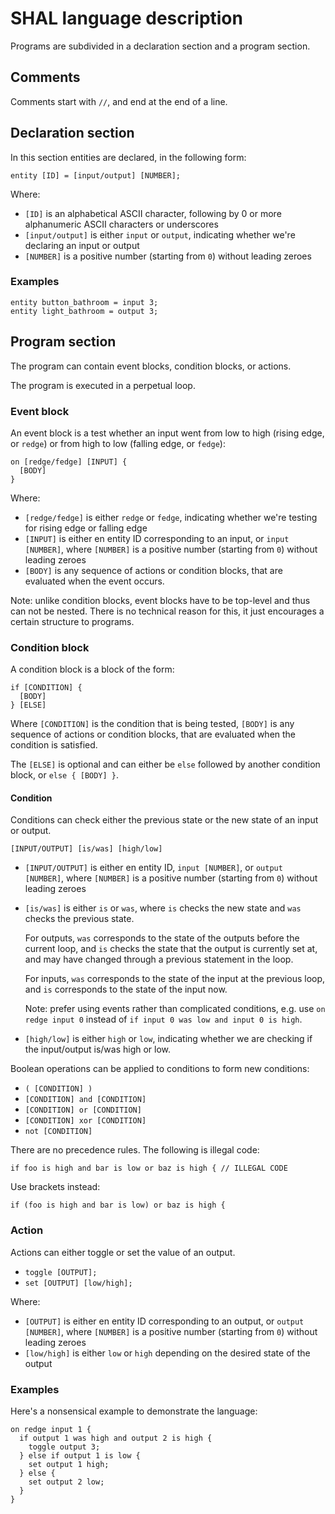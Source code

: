 # SHAL language description

Programs are subdivided in a declaration section and a program section.

## Comments

Comments start with `//`, and end at the end of a line.

## Declaration section

In this section entities are declared, in the following form:

```
entity [ID] = [input/output] [NUMBER];
```

Where:

- `[ID]` is an alphabetical ASCII character, following by 0 or more alphanumeric ASCII characters or underscores
- `[input/output]` is either `input` or `output`, indicating whether we're declaring an input or output
- `[NUMBER]` is a positive number (starting from `0`) without leading zeroes

### Examples

```
entity button_bathroom = input 3;
entity light_bathroom = output 3;
```

## Program section

The program can contain event blocks, condition blocks, or actions.

The program is executed in a perpetual loop.

### Event block

An event block is a test whether an input went from low to high (rising edge, or `redge`)
or from high to low (falling edge, or `fedge`):

```
on [redge/fedge] [INPUT] {
  [BODY]
}
```

Where:

- `[redge/fedge]` is either `redge` or `fedge`, indicating whether we're testing
  for rising edge or falling edge
- `[INPUT]` is either en entity ID corresponding to an input, or `input [NUMBER]`,
  where `[NUMBER]` is a positive number (starting from `0`) without leading zeroes
- `[BODY]` is any sequence of actions or condition blocks, that are evaluated when the
  event occurs.

Note: unlike condition blocks, event blocks have to be top-level and thus can not be nested.
There is no technical reason for this, it just encourages a certain structure to programs.

### Condition block

A condition block is a block of the form:

```
if [CONDITION] {
  [BODY]
} [ELSE]
```

Where `[CONDITION]` is the condition that is being tested,
`[BODY]` is any sequence of actions or condition blocks, that are evaluated when the
condition is satisfied.

The `[ELSE]` is optional and can either be `else` followed by another condition block,
or `else { [BODY] }`.

#### Condition

Conditions can check either the previous state or the new state of an input or output.

```
[INPUT/OUTPUT] [is/was] [high/low]
```

- `[INPUT/OUTPUT]` is either en entity ID, `input [NUMBER]`, or `output [NUMBER]`,
  where `[NUMBER]` is a positive number (starting from `0`) without leading zeroes
- `[is/was]` is either `is` or `was`, where `is` checks the new state and `was` checks
  the previous state.
 
  For outputs, `was` corresponds to the state of the outputs before the current 
  loop, and `is` checks the state that the output is currently set at, and may have
  changed through a previous statement in the loop.

  For inputs, `was` corresponds to the state of the input at the previous loop,
  and `is` corresponds to the state of the input now.

  Note: prefer using events rather than complicated conditions, e.g. use
  `on redge input 0` instead of `if input 0 was low and input 0 is high`.
- `[high/low]` is either `high` or `low`, indicating whether we are checking if the
  input/output is/was high or low.

Boolean operations can be applied to conditions to form new conditions:

- `( [CONDITION] )`
- `[CONDITION] and [CONDITION]`
- `[CONDITION] or [CONDITION]`
- `[CONDITION] xor [CONDITION]`
- `not [CONDITION]`

There are no precedence rules. The following is illegal code:

```
if foo is high and bar is low or baz is high { // ILLEGAL CODE
```

Use brackets instead:

```
if (foo is high and bar is low) or baz is high {
```

### Action

Actions can either toggle or set the value of an output.

- `toggle [OUTPUT];`
- `set [OUTPUT] [low/high];`

Where:

- `[OUTPUT]` is either en entity ID corresponding to an output, or `output [NUMBER]`,
  where `[NUMBER]` is a positive number (starting from `0`) without leading zeroes
- `[low/high]` is either `low` or `high` depending on the desired state of the output

### Examples

Here's a nonsensical example to demonstrate the language:

```
on redge input 1 {
  if output 1 was high and output 2 is high {
    toggle output 3;
  } else if output 1 is low {
    set output 1 high;
  } else {
    set output 2 low;
  }
}
```
